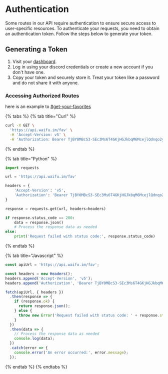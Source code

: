 # Authentication

Some routes in our API require authentication to ensure secure access to user-specific resources. To authenticate your requests, you need to obtain an authentication token. Follow the steps below to generate your token.

## Generating a Token

1. Visit your [dashboard](https://www.waifu.im/dashboard/).
2. Log in using your discord credentials or create a new account if you don't have one.
3. Copy your token and securely store it. Treat your token like a password and do not share it with anyone.

### Accessing Authorized Routes

here is an example to [#get-your-favorites](reference/api-reference/favorites.md#get-your-favorites "mention")

{% tabs %}
{% tab title="Curl" %}
```bash
curl -X GET \
  'https://api.waifu.im/fav' \
  -H 'Accept-Version: v5' \
  -H 'Authorization: Bearer TjBY0MBcS3-SEc3Ms6T4GKjHGJkbqM6McejlQdnqo2y47jWNLa4agsWYdJukocDqHpm2zYFO5z2AjMzkUSfLsCz1AgbDhSjKLMIOnhJGFgODgOkSnzaAWzvGZZPdbm6vOTxs2chmz-3DSRVzwQLl__eYE4Wnjtr0aIGzXlo82M0'
```
{% endtab %}

{% tab title="Python" %}
```python
import requests

url = 'https://api.waifu.im/fav'

headers = {
    'Accept-Version': 'v5',
    'Authorization': 'Bearer TjBY0MBcS3-SEc3Ms6T4GKjHGJkbqM6McejlQdnqo2y47jWNLa4agsWYdJukocDqHpm2zYFO5z2AjMzkUSfLsCz1AgbDhSjKLMIOnhJGFgODgOkSnzaAWzvGZZPdbm6vOTxs2chmz-3DSRVzwQLl__eYE4Wnjtr0aIGzXlo82M0',
}

response = requests.get(url, headers=headers)

if response.status_code == 200:
    data = response.json()
    # Process the response data as needed
else:
    print('Request failed with status code:', response.status_code)

```
{% endtab %}

{% tab title="Javascript" %}
```javascript
const apiUrl = 'https://api.waifu.im/fav';

const headers = new Headers();
headers.append('Accept-Version', 'v5');
headers.append('Authorization', 'Bearer TjBY0MBcS3-SEc3Ms6T4GKjHGJkbqM6McejlQdnqo2y47jWNLa4agsWYdJukocDqHpm2zYFO5z2AjMzkUSfLsCz1AgbDhSjKLMIOnhJGFgODgOkSnzaAWzvGZZPdbm6vOTxs2chmz-3DSRVzwQLl__eYE4Wnjtr0aIGzXlo82M0');

fetch(apiUrl, { headers })
  .then(response => {
    if (response.ok) {
      return response.json();
    } else {
      throw new Error('Request failed with status code: ' + response.status);
    }
  })
  .then(data => {
    // Process the response data as needed
    console.log(data);
  })
  .catch(error => {
    console.error('An error occurred:', error.message);
  });

```
{% endtab %}
{% endtabs %}
